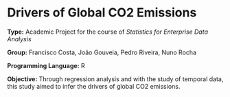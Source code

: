 # Drivers of Global CO2 Emissions

**Type:** Academic Project for the course of *Statistics for Enterprise Data Analysis*

**Group:** Francisco Costa, João Gouveia, Pedro Riveira, Nuno Rocha

**Programming Language:** R

**Objective:** Through regression analysis and with the study of temporal data, this study aimed to infer the drivers of global CO2 emissions.
